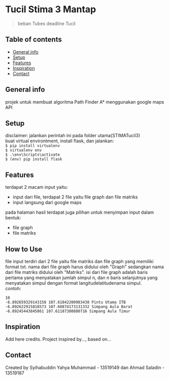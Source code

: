 # Tucil Stima 3 Mantap
> beban Tubes deadline Tucil

## Table of contents
* [General info](#general-info)
* [Setup](#setup)
* [Features](#features)
* [Inspiration](#inspiration)
* [Contact](#contact)

## General info
projek untuk membuat algoritma Path Finder A* menggunakan google maps API

## Setup
disclaimer: jalankan perintah ini pada folder utama(STIMATucil3)  
buat virtual environtment, install flask, dan jalankan:  
`$ pip install virtualenv`  
`$ virtualenv env`  
`$ .\env\Scripts\activate`  
`$ (env) pip install flask`

## Features
terdapat 2 macam input yaitu:
* input dari file, terdapat 2 file yaitu file graph dan file matriks
* input langsung dari google maps  

pada halaman hasil terdapat juga pilihan untuk menyimpan input dalam bentuk:
* file graph
* file matriks

## How to Use
file input terdiri dari 2 file yaitu file matriks dan file graph yang memiliki format txt. nama dari file graph harus didului oleh "Graph" sedangkan nama dari file matriks didului oleh "Matriks". isi dari file graph adalah baris pertama yang menyatakan jumlah simpul n, dan n baris selanjutnya yang menyatakan simpul dengan format langitude<spasi>latitude<spasi>nama simpul.  
contoh:

```
10
-6.892659329143158 107.61042200983438 Pintu Utama ITB
-6.892622915818573 107.60874173131332 Simpang Aula Barat
-6.89245443845861 107.61187380880716 Simpang Aula Timur
```
## Inspiration
Add here credits. Project inspired by..., based on...

## Contact
Created by Syihabuddin Yahya Muhammad - 13519149 dan Ahmad Saladin - 13519187
